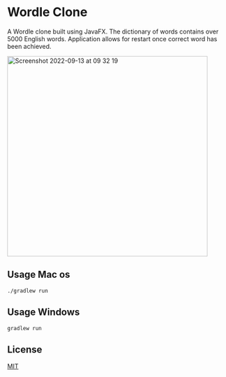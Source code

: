 # Wordle Clone

A Wordle clone built using JavaFX. The dictionary of words 
contains over 5000 English words. Application allows for restart once
correct word has been achieved.

<img width="459" alt="Screenshot 2022-09-13 at 09 32 19" src="https://user-images.githubusercontent.com/47918164/189854910-75829c67-7f96-4548-89da-d7723768117b.png">

## Usage Mac os

```
./gradlew run
```

## Usage Windows

```
gradlew run
```

## License
[MIT](https://choosealicense.com/licenses/mit/)
